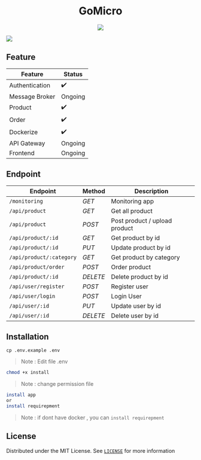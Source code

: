 <h1 align="center"> GoMicro </h1>
<div align="center">
    <img src="https://wallpaperaccess.com/full/869910.gif" />
</div>

<img src="https://user-images.githubusercontent.com/73097560/115834477-dbab4500-a447-11eb-908a-139a6edaec5c.gif"></p>


## Feature

| Feature             | Status              | 
|---------------------|---------------------|
| Authentication      | :heavy_check_mark:  |
| Message Broker      | Ongoing             |
| Product             | :heavy_check_mark:  |
| Order               | :heavy_check_mark:  |
| Dockerize           | :heavy_check_mark:  |
| API Gateway         | Ongoing             |
| Frontend            | Ongoing             |

## Endpoint

| Endpoint                  | Method      | Description                   | 
|---------------------------|-------------|-------------------------------|
|`/monitoring`              | *GET*       | Monitoring app                |
|`/api/product`             | *GET*       | Get all product               |
|`/api/product`             | *POST*      | Post product / upload product |
|`/api/product/:id`         | *GET*       | Get product by id             |
|`/api/product/:id`         | *PUT*       | Update product by id          |
|`/api/product/:category`   | *GET*       | Get product by category       |
|`/api/product/order`       | *POST*      | Order product                 |
|`/api/product/:id`         | *DELETE*    | Delete product by id          |
|`/api/user/register`       | *POST*      | Register user                 |
|`/api/user/login`          | *POST*      | Login User                    |
|`/api/user/:id`            | *PUT*       | Update user by id             |
|`/api/user/:id`            | *DELETE*    | Delete user by id             |


## Installation

```
cp .env.example .env
```
> Note : Edit file .env
```bash
chmod +x install
```
> Note : change permission file
```bash
install app
or 
install requirepment
```
> Note : if dont have docker , you can `install requirepment`


## License
Distributed under the MIT License. See [`LICENSE`](https://github.com/ItsArul/gomicro/blob/master/LICENSE) for more information
